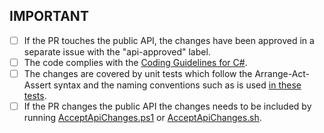 <!-- Please provide a description of your changes above the IMPORTANT checklist -->


## IMPORTANT 

* [ ] If the PR touches the public API, the changes have been approved in a separate issue with the "api-approved" label.
* [ ] The code complies with the [Coding Guidelines for C#](https://www.csharpcodingguidelines.com/).
* [ ] The changes are covered by unit tests which follow the Arrange-Act-Assert syntax and the naming conventions such as is used [in these tests](../tree/develop/Tests/FluentAssertions.Equivalency.Specs/MemberMatchingSpecs.cs#L51-L430).
* [ ] If the PR changes the public API the changes needs to be included by running [AcceptApiChanges.ps1](../tree/develop/AcceptApiChanges.ps1) or [AcceptApiChanges.sh](../tree/develop/AcceptApiChanges.sh).
